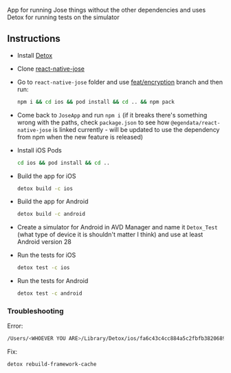 App for running Jose things without the other dependencies and uses Detox for running tests on the simulator

## Instructions

- Install [Detox](https://github.com/wix/Detox/blob/master/docs/Introduction.GettingStarted.md#step-1-install-dependencies)

- Clone [react-native-jose](https://github.com/egendata/react-native-jose/tree/feat/encryption-with-jwk)

- Go to `react-native-jose` folder and use [feat/encryption](https://github.com/egendata/react-native-jose/tree/feat/encryption-with-jwk) branch and then run:
  ```bash
  npm i && cd ios && pod install && cd .. && npm pack
  ```
- Come back to `JoseApp` and run `npm i` (if it breaks there's something wrong with the paths, check `package.json` to see how `@egendata/react-native-jose` is linked currently - will be updated to use the dependency from npm when the new feature is released)

- Install iOS Pods
  ```bash
  cd ios && pod install && cd ..
  ```

- Build the app for iOS
  ```bash
  detox build -c ios
  ```

- Build the app for Android
  ```bash
  detox build -c android
  ```

- Create a simulator for Android in AVD Manager and name it `Detox_Test` (what type of device it is shouldn't matter I think) and use at least Android version 28

- Run the tests for iOS
  ```bash
  detox test -c ios
  ```

- Run the tests for Android
  ```bash
  detox test -c android
  ```

### Troubleshooting

Error:

```bash
/Users/<WHOEVER YOU ARE>/Library/Detox/ios/fa6c43c4cc884a5c2fbfb38206892ed97480bf32/Detox.framework could not be found, this means either you changed a version of Xcode or Detox postinstall script was unsuccessful.
```

Fix:
```bash
detox rebuild-framework-cache
```